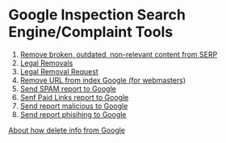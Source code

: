 # Google Inspection Search Engine/Complaint Tools

1. <a href="https://search.google.com/search-console/remove-outdated-content">Remove broken, outdated, non-relevant content from SERP</a>
2. <a href="https://support.google.com/legal/troubleshooter/1114905">Legal Removals</a>
3. <a href="https://www.google.com/webmasters/tools/legal-removal-request?complaint_type=14">Legal Removal Request</a>
4. <a href="https://search.google.com/search-console/removals">Remove URL from index Google (for webmasters)</a>
5. <a href="https://www.google.com/webmasters/tools/spamreportform">Send SPAM report to Google</a>
6. <a href="https://www.google.com/webmasters/tools/paidlinks">Senf Paid Links report to Google</a>
7. <a href="https://safebrowsing.google.com/safebrowsing/report_badware/">Send report malicious to Google</a>
8. <a href="https://safebrowsing.google.com/safebrowsing/report_phish/">Send report phisihing to Google</a>

<a href="https://support.google.com/webmasters/topic/9164606">About how delete info from Google</a>
